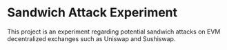 # Sandwich Attack Experiment

This project is an experiment regarding potential sandwich attacks on EVM decentralized exchanges such as Uniswap and Sushiswap.